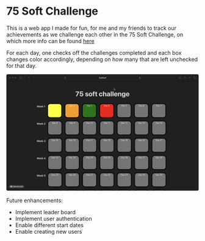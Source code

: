 # 75 Soft Challenge

This is a web app I made for fun, for me and my friends to track our achievements as we challenge each other in the 75 Soft Challenge, on which more info can be found [here](https://www.glamourmagazine.co.uk/article/75-soft-challenge-tiktok)

For each day, one checks off the challenges completed and each box changes color accordingly, depending on how many that are left unchecked for that day.

<!-- ![screenshot](screenshots/screenshot0.jpg)
![screenshot](screenshots/screenshot1.jpg) -->
![demo](demo.gif)

Future enhancements:
- Implement leader board
- Implement user authentication
- Enable different start dates
- Enable creating new users